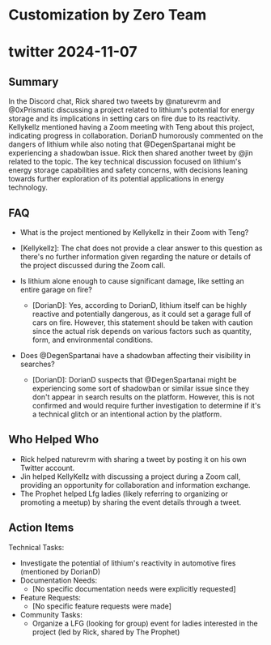 # Customization by Zero Team

# twitter 2024-11-07

## Summary
 In the Discord chat, Rick shared two tweets by @naturevrm and @0xPrismatic discussing a project related to lithium's potential for energy storage and its implications in setting cars on fire due to its reactivity. Kellykellz mentioned having a Zoom meeting with Teng about this project, indicating progress in collaboration. DorianD humorously commented on the dangers of lithium while also noting that @DegenSpartanai might be experiencing a shadowban issue. Rick then shared another tweet by @jin related to the topic. The key technical discussion focused on lithium's energy storage capabilities and safety concerns, with decisions leaning towards further exploration of its potential applications in energy technology.

## FAQ
 - What is the project mentioned by Kellykellz in their Zoom with Teng?
  - [Kellykellz]: The chat does not provide a clear answer to this question as there's no further information given regarding the nature or details of the project discussed during the Zoom call.

- Is lithium alone enough to cause significant damage, like setting an entire garage on fire?
  - [DorianD]: Yes, according to DorianD, lithium itself can be highly reactive and potentially dangerous, as it could set a garage full of cars on fire. However, this statement should be taken with caution since the actual risk depends on various factors such as quantity, form, and environmental conditions.

- Does @DegenSpartanai have a shadowban affecting their visibility in searches?
  - [DorianD]: DorianD suspects that @DegenSpartanai might be experiencing some sort of shadowban or similar issue since they don't appear in search results on the platform. However, this is not confirmed and would require further investigation to determine if it's a technical glitch or an intentional action by the platform.

## Who Helped Who
 - Rick helped naturevrm with sharing a tweet by posting it on his own Twitter account.
- Jin helped KellyKellz with discussing a project during a Zoom call, providing an opportunity for collaboration and information exchange.
- The Prophet helped Lfg ladies (likely referring to organizing or promoting a meetup) by sharing the event details through a tweet.

## Action Items
 Technical Tasks:
  - Investigate the potential of lithium's reactivity in automotive fires (mentioned by DorianD)
- Documentation Needs:
  - [No specific documentation needs were explicitly requested]
- Feature Requests:
  - [No specific feature requests were made]
- Community Tasks:
  - Organize a LFG (looking for group) event for ladies interested in the project (led by Rick, shared by The Prophet)

